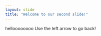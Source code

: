 ```yaml
---
layout: slide
title: "Welcome to our second slide!"
---
```

helloooooooo
Use the left arrow to go back!

